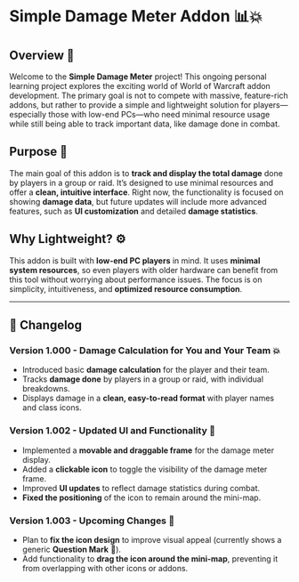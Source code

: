 # **Simple Damage Meter Addon** 📊💥

## **Overview** 🧐

Welcome to the **Simple Damage Meter** project! This ongoing personal learning project explores the exciting world of World of Warcraft addon development. The primary goal is not to compete with massive, feature-rich addons, but rather to provide a simple and lightweight solution for players—especially those with low-end PCs—who need minimal resource usage while still being able to track important data, like damage done in combat. 

## **Purpose** 🎯

The main goal of this addon is to **track and display the total damage** done by players in a group or raid. It’s designed to use minimal resources and offer a **clean, intuitive interface**. Right now, the functionality is focused on showing **damage data**, but future updates will include more advanced features, such as **UI customization** and detailed **damage statistics**.

## **Why Lightweight?** ⚙️

This addon is built with **low-end PC players** in mind. It uses **minimal system resources**, so even players with older hardware can benefit from this tool without worrying about performance issues. The focus is on simplicity, intuitiveness, and **optimized resource consumption**.

---

## **📜 Changelog** 

### **Version 1.000 - Damage Calculation for You and Your Team** 💥
- Introduced basic **damage calculation** for the player and their team.
- Tracks **damage done** by players in a group or raid, with individual breakdowns.
- Displays damage in a **clean, easy-to-read format** with player names and class icons.

### **Version 1.002 - Updated UI and Functionality** 🎉
- Implemented a **movable and draggable frame** for the damage meter display.
- Added a **clickable icon** to toggle the visibility of the damage meter frame.
- Improved **UI updates** to reflect damage statistics during combat.
- **Fixed the positioning** of the icon to remain around the mini-map.

### **Version 1.003 - Upcoming Changes** 🚀
- Plan to **fix the icon design** to improve visual appeal (currently shows a generic **Question Mark** 💬).
- Add functionality to **drag the icon around the mini-map**, preventing it from overlapping with other icons or addons.
